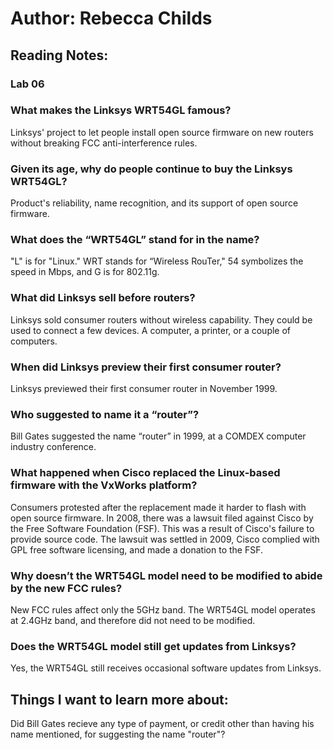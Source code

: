 # Author: Rebecca Childs
## Reading Notes:
### Lab 06
### What makes the Linksys WRT54GL famous?
Linksys' project to let people install open source firmware on new routers without breaking FCC anti-interference rules. 
### Given its age, why do people continue to buy the Linksys WRT54GL?
 Product's reliability, name recognition, and its support of open source firmware.
### What does the “WRT54GL” stand for in the name?
"L" is for "Linux." WRT stands for “Wireless RouTer," 54 symbolizes the speed in Mbps, and G is for 802.11g.
### What did Linksys sell before routers?
Linksys sold consumer routers without wireless capability. They could be used to connect a few devices. A computer, a printer, or a couple of computers. 
### When did Linksys preview their first consumer router?
Linksys previewed their first consumer router in November 1999.
### Who suggested to name it a “router”?
Bill Gates suggested the name “router” in 1999, at a COMDEX computer industry conference.
### What happened when Cisco replaced the Linux-based firmware with the VxWorks platform?
Consumers protested after the replacement made it harder to flash with open source firmware. In 2008, there was a lawsuit filed against Cisco by the Free Software Foundation (FSF). This was a result of Cisco's failure to provide source code. The lawsuit was settled in 2009, Cisco complied with GPL free software licensing, and made a donation to the FSF.
### Why doesn’t the WRT54GL model need to be modified to abide by the new FCC rules?
New FCC rules affect only the 5GHz band. The WRT54GL model operates at 2.4GHz band, and therefore did not need to be modified. 
### Does the WRT54GL model still get updates from Linksys?
Yes, the WRT54GL still receives occasional software updates from Linksys. 
## Things I want to learn more about:
Did Bill Gates recieve any type of payment, or credit other than having his name mentioned, for suggesting the name "router"? 

